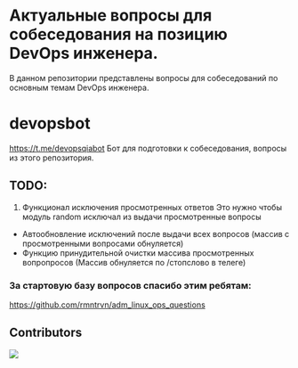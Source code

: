 # Актуальные вопросы для собеседования на позицию DevOps инженера.
В данном репозитории представлены вопросы для собеседований по основным темам DevOps инженера.

# devopsbot
https://t.me/devopsqiabot
Бот для подготовки к собеседования, вопросы из этого репозитория.



## TODO:

1. Функционал исключения просмотренных ответов
Это нужно чтобы модуль random исключал из выдачи просмотренные вопросы
  - Автообновление исключений после выдачи всех вопросов (массив с просмотренными вопросами обнуляется)
  - Функцию принудительной очистки массива просмотренных вопропросов (Массив обнуляется по /стопслово в телеге)


### За стартовую базу вопросов спасибо этим ребятам:
https://github.com/rmntrvn/adm_linux_ops_questions
## Contributors
<a href="https://github.com/kpehki/devopsbot/graphs/contributors">
  <img src="https://contrib.rocks/image?repo=kpehki/devopsbot" />
</a>

